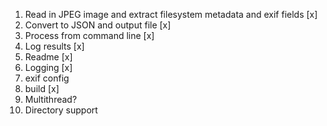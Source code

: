 1. Read in JPEG image and extract filesystem metadata and exif fields [x]
2. Convert to JSON and output file [x]
3. Process from command line [x]
4. Log results [x]
5. Readme [x]
6. Logging [x]
7. exif config
8. build [x]
9. Multithread?
10. Directory support
